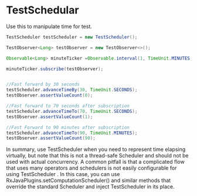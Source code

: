 
# TestSchedular 
 Use this to manipulate time for test.
```java
TestScheduler testScheduler = new TestScheduler();

TestObserver<Long> testObserver = new TestObserver<>();

Observable<Long> minuteTicker =Observable.interval(1, TimeUnit.MINUTES,testScheduler);

minuteTicker.subscribe(testObserver);
```

``` java

//Fast forward by 30 seconds
testScheduler.advanceTimeBy(30, TimeUnit.SECONDS);
testObserver.assertValueCount(0);

//Fast forward to 70 seconds after subscription
testScheduler.advanceTimeTo(70, TimeUnit.SECONDS);
testObserver.assertValueCount(1);

//Fast Forward to 90 minutes after subscription
testScheduler.advanceTimeTo(90, TimeUnit.MINUTES);
testObserver.assertValueCount(90);

```

In summary, use TestScheduler when you need to represent time elapsing virtually, but
note that this is not a thread-safe Scheduler and should not be used with actual
concurrency. A common pitfall is that a complicated flow that uses many operators and
schedulers is not easily configurable for using TestScheduler . In this case, you can use
RxJavaPlugins.setComputationScheduler() and similar methods that override the
standard Scheduler and inject TestScheduler in its place.